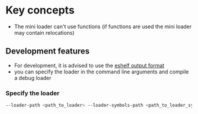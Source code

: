 # Key concepts
* The mini loader can't use functions (if functions are used the mini loader may contain relocations)

## Development features
* For development, it is advised to use the [eshelf output format](eshelf.md)
* you can specify the loader in the command line arguments and compile a debug loader


### Specify the loader
```bash
--loader-path <path_to_loader> --loader-symbols-path <path_to_loader_symbols>
```
